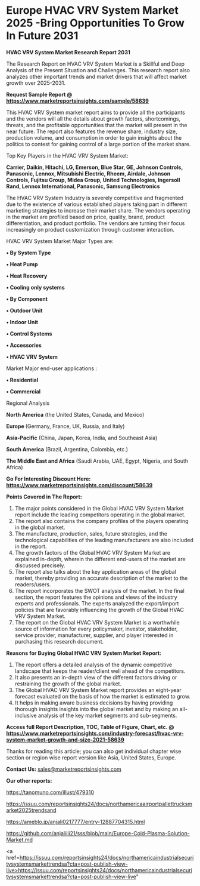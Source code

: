  # Europe HVAC VRV System Market 2025 -Bring Opportunities To Grow In Future 2031

<strong>HVAC VRV System Market Research Report 2031</strong>

The Research Report on HVAC VRV System Market is a Skillful and Deep Analysis of the Present Situation and Challenges. This research report also analyzes other important trends and market drivers that will affect market growth over 2025-2031.

<strong>Request Sample Report @ <a href=https://www.marketreportsinsights.com/sample/58639>https://www.marketreportsinsights.com/sample/58639</a></strong>

This HVAC VRV System market report aims to provide all the participants and the vendors will all the details about growth factors, shortcomings, threats, and the profitable opportunities that the market will present in the near future. The report also features the revenue share, industry size, production volume, and consumption in order to gain insights about the politics to contest for gaining control of a large portion of the market share.

Top Key Players in the HVAC VRV System Market:

<strong>Carrier, Daikin, Hitachi, LG, Emerson, Blue Star, GE, Johnson Controls, Panasonic, Lennox, Mitsubishi Electric, Rheem, Airdale, Johnson Controls, Fujitsu Group, Midea Group, United Technologies, Ingersoll Rand, Lennox International, Panasonic, Samsung Electronics</strong>

The HVAC VRV System Industry is severely competitive and fragmented due to the existence of various established players taking part in different marketing strategies to increase their market share. The vendors operating in the market are profiled based on price, quality, brand, product differentiation, and product portfolio. The vendors are turning their focus increasingly on product customization through customer interaction.

HVAC VRV System Market Major Types are:

<strong>• By System Type

• Heat Pump

• Heat Recovery

• Cooling only systems

• By Component

• Outdoor Unit

• Indoor Unit

• Control Systems

• Accessories

• HVAC VRV System</strong>

Market Major end-user applications :

<strong>• Residential

• Commercial</strong>

Regional Analysis

</u><strong><b>North America</b></strong> (the United States, Canada, and Mexico)

<strong><b>Europe </b></strong>(Germany, France, UK, Russia, and Italy)

<strong><b>Asia-Pacific</b></strong> (China, Japan, Korea, India, and Southeast Asia)

<strong><b>South America</b></strong> (Brazil, Argentina, Colombia, etc.)

<strong><b>The Middle East and Africa</b></strong> (Saudi Arabia, UAE, Egypt, Nigeria, and South Africa)

<strong>Go For Interesting Discount Here: <a href=https://www.marketreportsinsights.com/discount/58639>https://www.marketreportsinsights.com/discount/58639</a></strong>

<strong>Points Covered in The Report:</strong>
<ol>
  <li>The major points considered in the Global HVAC VRV System Market report include the leading competitors operating in the global market.</li>
  <li>The report also contains the company profiles of the players operating in the global market.</li>
  <li>The manufacture, production, sales, future strategies, and the technological capabilities of the leading manufacturers are also included in the report.</li>
  <li>The growth factors of the Global HVAC VRV System Market are explained in-depth, wherein the different end-users of the market are discussed precisely.</li>
  <li>The report also talks about the key application areas of the global market, thereby providing an accurate description of the market to the readers/users.</li>
  <li>The report incorporates the SWOT analysis of the market. In the final section, the report features the opinions and views of the industry experts and professionals. The experts analyzed the export/import policies that are favorably influencing the growth of the Global HVAC VRV System Market.</li>
  <li>The report on the Global HVAC VRV System Market is a worthwhile source of information for every policymaker, investor, stakeholder, service provider, manufacturer, supplier, and player interested in purchasing this research document.</li>
</ol>
<strong>Reasons for Buying Global HVAC VRV System Market Report:</strong>

<ol>
  <li>The report offers a detailed analysis of the dynamic competitive landscape that keeps the reader/client well ahead of the competitors.</li>
  <li>It also presents an in-depth view of the different factors driving or restraining the growth of the global market.</li>
  <li>The Global HVAC VRV System Market report provides an eight-year forecast evaluated on the basis of how the market is estimated to grow.</li>
  <li>It helps in making aware business decisions by having providing thorough insights insights into the global market and by making an all-inclusive analysis of the key market segments and sub-segments.</li>
</ol>
<strong>Access full Report Description, TOC, Table of Figure, Chart, etc. @ <a href=https://www.marketreportsinsights.com/industry-forecast/hvac-vrv-system-market-growth-and-size-2021-58639>https://www.marketreportsinsights.com/industry-forecast/hvac-vrv-system-market-growth-and-size-2021-58639</a></strong>


Thanks for reading this article; you can also get individual chapter wise section or region wise report version like Asia, United States, Europe.

<strong>Contact Us:</strong>
sales@marketreportsinsights.com

<strong>Our other reports:</strong>

<a href=https://tanomuno.com/illust/479310>https://tanomuno.com/illust/479310</a>

<a href=https://issuu.com/reportsinsights24/docs/northamericaairportpallettrucksmarket2025trendsand>https://issuu.com/reportsinsights24/docs/northamericaairportpallettrucksmarket2025trendsand</a>

<a href=https://ameblo.jp/anjali0217777/entry-12887704315.html>https://ameblo.jp/anjali0217777/entry-12887704315.html</a>

<a href=https://github.com/anjaliiii21/sss/blob/main/Europe-Cold-Plasma-Solution-Market.md>https://github.com/anjaliiii21/sss/blob/main/Europe-Cold-Plasma-Solution-Market.md</a>

<a href=https://issuu.com/reportsinsights24/docs/northamericaindustrialsecuritysystemsmarkettrendsa?cta=post-publish-view-live>https://issuu.com/reportsinsights24/docs/northamericaindustrialsecuritysystemsmarkettrendsa?cta=post-publish-view-live</a>"
